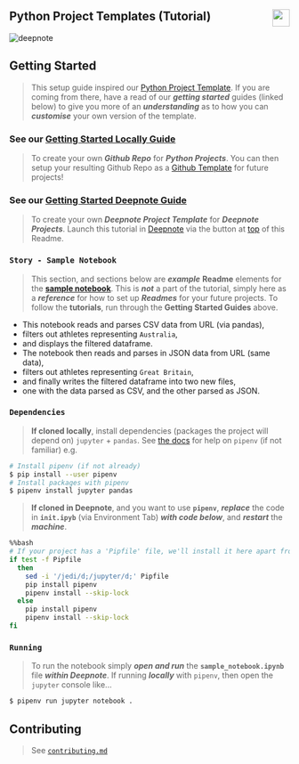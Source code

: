 ## Python Project Templates (Tutorial) [<img height="31" align="right" src="https://beta.deepnote.com/buttons/launch-in-deepnote-white.svg">](https://deepnote.com/project/38ed87ae-207f-4a03-bfc1-5204106200d5)

![deepnote](https://sportsdatasolutionsacademy.s3.eu-west-2.amazonaws.com/public/Links/deepnote.jpg)

## Getting Started

> This setup guide inspired our [Python Project Template](https://github.com/sportsdatasolutions/python_project). If you are coming from there, have a read of our ***getting started*** guides (linked below) to give you more of an ***understanding*** as to how you can ***customise*** your own version of the template.

### See our **[Getting Started Locally Guide](./getting_started_local.md)** 
> To create your own ***Github Repo*** for ***Python Projects***. You can then setup your resulting Github Repo as a [Github Template](https://docs.github.com/en/free-pro-team@latest/github/creating-cloning-and-archiving-repositories/creating-a-template-repository) for future projects!

### See our **[Getting Started Deepnote Guide](./getting_started_deepnote.md)** 
> To create your own ***Deepnote Project Template*** for ***Deepnote Projects***. Launch this tutorial in [Deepnote](https://deepnote.com/) via the button at [top](#python-project-templates-tutorial) of this Readme.

### ```Story - Sample Notebook```

> This section, and sections below are ***example*** **Readme** elements for the **[sample notebook](./sample_notebook.ipynb)**. This is ***not*** a part of the tutorial, simply here as a ***reference*** for how to set up ***Readmes*** for your future projects. To follow the **tutorials**, run through the **Getting Started Guides** above.

+ This notebook reads and parses CSV data from URL (via pandas),
+ filters out athletes representing ```Australia```,
+ and displays the filtered dataframe.
+ The notebook then reads and parses in JSON data from URL (same data),
+ filters out athletes representing ```Great Britain```,
+ and finally writes the filtered dataframe into two new files,
+ one with the data parsed as CSV, and the other parsed as JSON.

### ```Dependencies```

> **If cloned locally**, install dependencies (packages the project will depend on) ```jupyter``` + ```pandas```. See [the docs](https://docs.pipenv.org/) for help on ```pipenv``` (if not familiar) e.g.

```bash
# Install pipenv (if not already)
$ pip install --user pipenv
# Install packages with pipenv
$ pipenv install jupyter pandas
```

> **If cloned in Deepnote**, and you want to use **```pipenv```**, ***replace*** the code in **```init.ipyb```** (via Environment Tab) ***with code below***, and ***restart*** the ***machine***.

```bash
%%bash
# If your project has a 'Pipfile' file, we'll install it here apart from blacklisted packages that interfere with Deepnote (see above).
if test -f Pipfile
  then
    sed -i '/jedi/d;/jupyter/d;' Pipfile
    pip install pipenv
    pipenv install --skip-lock
  else
    pip install pipenv
    pipenv install --skip-lock
fi
```

### ```Running```

> To run the notebook simply ***open and run*** the **```sample_notebook.ipynb```** file ***within Deepnote***. If running ***locally*** with ```pipenv```, then open the ```jupyter``` console like...

```bash
$ pipenv run jupyter notebook .
```

## Contributing

> See [```contributing.md```](./contributing.md)

